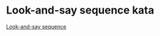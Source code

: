 # Look-and-say sequence kata

[Look-and-say sequence](https://en.wikipedia.org/wiki/Look-and-say_sequence)